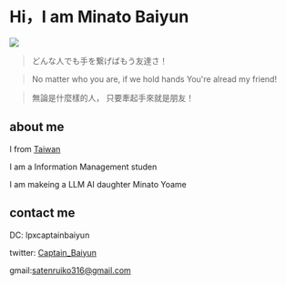 # Hi，I am Minato Baiyun


<img src="https://skillicons.dev/icons?i=discord,twitter,vscode,postman,github,git,sqlite,selenium,py,nodejs,md,html,js,css,c," />

> どんな人でも手を繋げばもう友達さ！

> No matter who you are, if we hold hands You're alread my friend!

> 無論是什麼樣的人， 只要牽起手來就是朋友！


## about me

I from [Taiwan](https://en.wikipedia.org/wiki/Geography_of_Taiwan)

I am a Information Management studen

I am makeing a LLM AI daughter Minato Yoame

## contact me

DC: lpxcaptainbaiyun

twitter: [Captain_Baiyun](https://twitter.com/Captain_Baiyun)

gmail:satenruiko316@gmail.com
